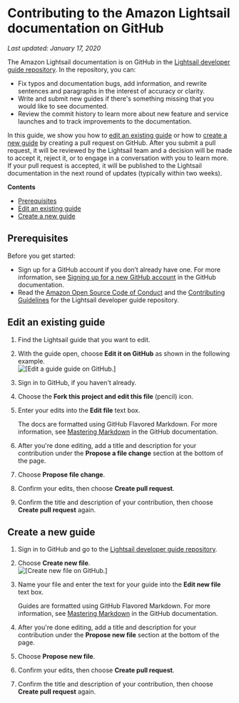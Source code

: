 # Contributing to the Amazon Lightsail documentation on GitHub<a name="amazon-lightsail-making-contributions-to-documentation-on-github"></a>

 *Last updated: January 17, 2020* 

The Amazon Lightsail documentation is on GitHub in the [Lightsail developer guide repository](https://github.com/awsdocs/amazon-lightsail-developer-guide)\. In the repository, you can:
+ Fix typos and documentation bugs, add information, and rewrite sentences and paragraphs in the interest of accuracy or clarity\.
+ Write and submit new guides if there's something missing that you would like to see documented\.
+ Review the commit history to learn more about new feature and service launches and to track improvements to the documentation\.

In this guide, we show you how to [edit an existing guide](#editing-an-existing-guide) or how to [create a new guide](#creating-a-new-guide) by creating a pull request on GitHub\. After you submit a pull request, it will be reviewed by the Lightsail team and a decision will be made to accept it, reject it, or to engage in a conversation with you to learn more\. If your pull request is accepted, it will be published to the Lightsail documentation in the next round of updates \(typically within two weeks\)\.

**Contents**
+ [Prerequisites](#making-contributions-to-documentation-on-github-prerequisites)
+ [Edit an existing guide](#editing-an-existing-guide)
+ [Create a new guide](#creating-a-new-guide)

## Prerequisites<a name="making-contributions-to-documentation-on-github-prerequisites"></a>

Before you get started:
+ Sign up for a GitHub account if you don’t already have one\. For more information, see [Signing up for a new GitHub account](https://help.github.com/en/articles/signing-up-for-a-new-github-account) in the GitHub documentation\.
+ Read the [Amazon Open Source Code of Conduct](https://aws.github.io/code-of-conduct) and the [Contributing Guidelines](https://github.com/awsdocs/amazon-lightsail-developer-guide/blob/master/CONTRIBUTING.md) for the Lightsail developer guide repository\.

## Edit an existing guide<a name="editing-an-existing-guide"></a>

1. Find the Lightsail guide that you want to edit\.

1. With the guide open, choose **Edit it on GitHub** as shown in the following example\.  
![\[Edit a guide guide on GitHub.\]](https://d9yljz1nd5001.cloudfront.net/en_us/2c7274df55d082980824e6f5d4268a07/images/amazon-lightsail-edit-on-github.png)

1. Sign in to GitHub, if you haven't already\.

1. Choose the **Fork this project and edit this file** \(pencil\) icon\.

1. Enter your edits into the **Edit file** text box\.

   The docs are formatted using GitHub Flavored Markdown\. For more information, see [Mastering Markdown](https://guides.github.com/features/mastering-markdown/) in the GitHub documentation\.

1. After you're done editing, add a title and description for your contribution under the **Propose a file change** section at the bottom of the page\.

1. Choose **Propose file change**\.

1. Confirm your edits, then choose **Create pull request**\.

1. Confirm the title and description of your contribution, then choose **Create pull request** again\.

## Create a new guide<a name="creating-a-new-guide"></a>

1. Sign in to GitHub and go to the [Lightsail developer guide repository](https://github.com/awsdocs/amazon-lightsail-developer-guide)\.

1. Choose **Create new file**\.  
![\[Create new file on GitHub.\]](https://d9yljz1nd5001.cloudfront.net/en_us/2c7274df55d082980824e6f5d4268a07/images/amazon-lightsail-github-create-new-file.png)

1. Name your file and enter the text for your guide into the **Edit new file** text box\.

   Guides are formatted using GitHub Flavored Markdown\. For more information, see [Mastering Markdown](https://guides.github.com/features/mastering-markdown/) in the GitHub documentation\.

1. After you're done editing, add a title and description for your contribution under the **Propose new file** section at the bottom of the page\.

1. Choose **Propose new file**\.

1. Confirm your edits, then choose **Create pull request**\.

1. Confirm the title and description of your contribution, then choose **Create pull request** again\.